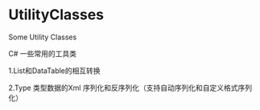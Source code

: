 # UtilityClasses


Some Utility Classes

C# 一些常用的工具类

1.List和DataTable的相互转换

2.Type 类型数据的Xml 序列化和反序列化（支持自动序列化和自定义格式序列化）
